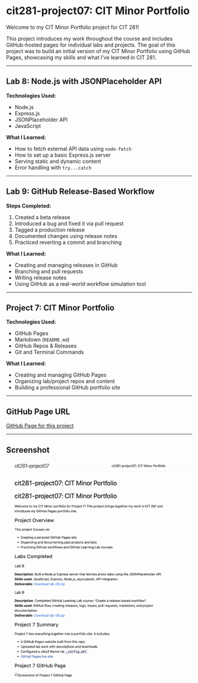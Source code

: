 # cit281-project07: CIT Minor Portfolio

Welcome to my CIT Minor Portfolio project for CIT 281!

This project introduces my work throughout the course and includes GitHub-hosted pages for individual labs and projects. The goal of this project was to build an initial version of my CIT Minor Portfolio using GitHub Pages, showcasing my skills and what I’ve learned in CIT 281.

---

## Lab 8: Node.js with JSONPlaceholder API


**Technologies Used:**
- Node.js
- Express.js
- JSONPlaceholder API
- JavaScript

**What I Learned:**
- How to fetch external API data using `node-fetch`
- How to set up a basic Express.js server
- Serving static and dynamic content
- Error handling with `try...catch`

---

## Lab 9: GitHub Release-Based Workflow

**Steps Completed:**
1. Created a beta release
2. Introduced a bug and fixed it via pull request
3. Tagged a production release
4. Documented changes using release notes
5. Practiced reverting a commit and branching

**What I Learned:**
- Creating and managing releases in GitHub
- Branching and pull requests
- Writing release notes
- Using GitHub as a real-world workflow simulation tool

---

## Project 7: CIT Minor Portfolio

**Technologies Used:**
- GitHub Pages
- Markdown (`README.md`)
- GitHub Repos & Releases
- Git and Terminal Commands

**What I Learned:**
- Creating and managing GitHub Pages
- Organizing lab/project repos and content
- Building a professional GitHub portfolio site

---

## GitHub Page URL

[GitHub Page for this project](https://sionadhaliwal.github.io/cit281-project07)

---

## Screenshot
![Portfolio Screenshot](p7.png)

